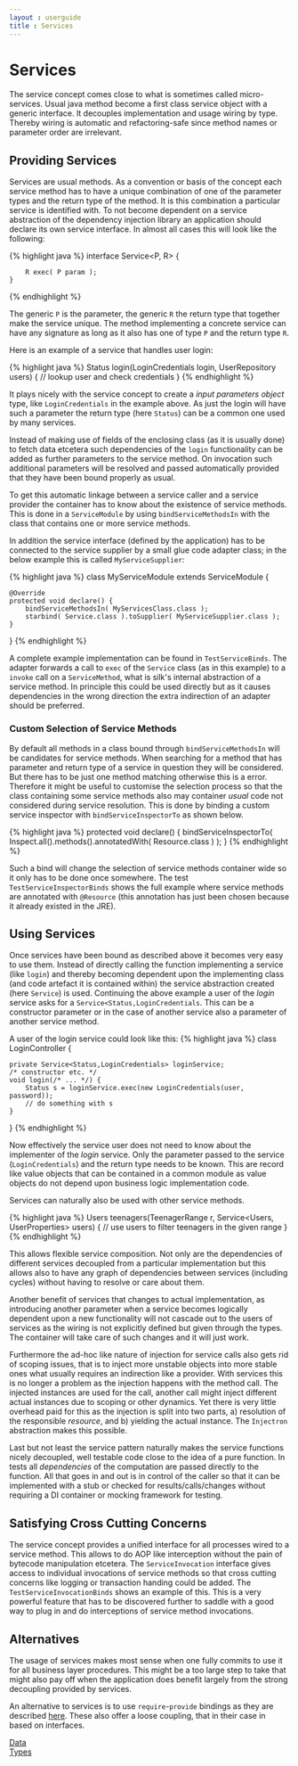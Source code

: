 ```yaml
---
layout : userguide
title : Services
---
```

# Services

<abstract>
The service concept comes close to what is sometimes called micro-services. 
Usual java method become a first class service object with a generic interface. 
It decouples implementation and usage wiring by type. Thereby wiring is automatic 
and refactoring-safe since method names or parameter order are irrelevant.
</abstract>

## Providing Services
Services are usual methods. As a convention or basis of the concept each service
method has to have a unique combination of one of the parameter types and the
return type of the method. It is this combination a particular service is 
identified with. To not become dependent on a service abstraction of the 
dependency injection library an application should declare its own service
interface. In almost all cases this will look like the following:

{% highlight java %}
	interface Service<P, R> {

		R exec( P param );
	}
{% endhighlight %}

The generic `P` is the parameter, the generic `R` the return type that together
make the service unique. The method implementing a concrete service can have 
any signature as long as it also has one of type `P` and the return type `R`.

Here is an example of a service that handles user login:

{% highlight java %}
Status login(LoginCredentials login, UserRepository users) {
  // lookup user and check credentials
}
{% endhighlight %}

It plays nicely with the service concept to create a _input parameters object_
type, like `LoginCredentials` in the example above. As just the login will have
such a parameter the return type (here `Status`) can be a common one used by
many services. 

Instead of making use of fields of the enclosing class (as it is usually done)
to fetch data etcetera such dependencies of the `login` functionality can be
added as further parameters to the service method. On invocation such additional
parameters will be resolved and passed automatically provided that they have
been bound properly as usual.

To get this automatic linkage between a service caller and a service provider
the container has to know about the existence of service methods.
This is done in a `ServiceModule` by using `bindServiceMethodsIn` with the
class that contains one or more service methods. 

In addition the service interface (defined by the application) has to be 
connected to the service supplier by a small glue code adapter class; 
in the below example this is called `MyServiceSupplier`:

{% highlight java %}
class MyServiceModule extends ServiceModule {

	@Override
	protected void declare() {
		bindServiceMethodsIn( MyServicesClass.class );
		starbind( Service.class ).toSupplier( MyServiceSupplier.class );
	}
}
{% endhighlight %}

A complete example implementation can be found in `TestServiceBinds`. The
adapter forwards a call to `exec` of the `Service` class (as in this example)
to a `invoke` call on a `ServiceMethod`, what is silk's internal abstraction
of a service method. In principle this could be used directly but as it causes
dependencies in the wrong direction the extra indirection of an adapter should 
be preferred.

### Custom Selection of Service Methods
By default all methods in a class bound through `bindServiceMethodsIn` will be 
candidates for service methods. When searching for a method that has parameter 
and return type of a service in question they will be considered.
But there has to be just one method matching otherwise this is a error. 
Therefore it might be useful to customise the selection process so that the
class containing some service methods also may container _usual_ code not
considered during service resolution. This is done by binding a custom 
service inspector with `bindServiceInspectorTo` as shown below.

{% highlight java %}
protected void declare() {
	bindServiceInspectorTo( 
		Inspect.all().methods().annotatedWith( Resource.class ) );
}
{% endhighlight %}

Such a bind will change the selection of service methods container wide so
it only has to be done once somewhere. The test `TestServiceInspectorBinds`
shows the full example where service methods are annotated with `@Resource`
(this annotation has just been chosen because it already existed in the JRE).

## Using Services
Once services have been bound as described above it becomes very easy to use 
them. Instead of directly calling the function implementing a service (like 
`login`) and thereby becoming dependent upon the implementing class (and code
artefact it is contained within) the service abstraction created (here 
`Service`) is used. Continuing the above example a user of the _login_ service
asks for a `Service<Status,LoginCredentials`. This can be a constructor parameter
or in the case of another service also a parameter of another service method.

A user of the login service could look like this:
{% highlight java %}
class LoginController {

	private Service<Status,LoginCredentials> loginService;
	/* constructor etc. */
	void login(/* ... */) {
		Status s = loginService.exec(new LoginCredentials(user, password));
		// do something with s
	}
}
{% endhighlight %}

Now effectively the service user does not need to know about the implementer of
the _login_ service. Only the parameter passed to the service 
(`LoginCredentials`) and the return type needs to be known. This are record like
value objects that can be contained in a common module as value objects do not
depend upon business logic implementation code. 

Services can naturally also be used with other service methods. 

{% highlight java %}
Users teenagers(TeenagerRange r, Service<Users, UserProperties> users) {
	// use users to filter teenagers in the given range
}
{% endhighlight %}

This allows flexible service composition. Not only are the dependencies of
different services decoupled from a particular implementation but this allows
also to have any graph of dependencies between services (including cycles) 
without having to resolve or care about them. 

Another benefit of services that changes to actual implementation, as 
introducing another parameter when a service becomes logically dependent upon
a new functionality will not cascade out to the users of services as the wiring
is not explicitly defined but given through the types. The container will take
care of such changes and it will just work. 

Furthermore the ad-hoc like nature of injection for service calls also gets rid
of scoping issues, that is to inject more unstable objects into more stable ones
what usually requires an indirection like a provider. With services this is no
longer a problem as the injection happens with the method call. The injected 
instances are used for the call, another call might inject different actual 
instances due to scoping or other dynamics. Yet there is very little overhead
paid for this as the injection is split into two parts, a) resolution of the
responsible _resource_, and b) yielding the actual instance. The `Injectron`
abstraction makes this possible. 

Last but not least the service pattern naturally makes the service functions
nicely decoupled, well testable code close to the idea of a pure function.
In tests all _dependencies_ of the computation are passed directly to the function.
All that goes in and out is in control of the caller so that it can be
implemented with a stub or checked for results/calls/changes without requiring
a DI container or mocking framework for testing.

## Satisfying Cross Cutting Concerns
The service concept provides a unified interface for all processes wired to
a service method. This allows to do AOP like interception without the pain of
bytecode manipulation etcetera. The `ServiceInvocation` interface gives 
access to individual invocations of service methods so that cross cutting 
concerns like logging or transaction handing could be added. 
The `TestServiceInvocationBinds` shows an example of this. 
This is a very powerful feature that has to be discovered further to saddle 
with a good way to plug in and do interceptions of service method invocations.

## Alternatives
The usage of services makes most sense when one fully commits to use it for all
business layer procedures. This might be a too large step to take that might 
also pay off when the application does benefit largely from the strong decoupling
provided by services. 

An alternative to services is to use `require`-`provide` bindings as they are
described [here](binds.html#require). These also offer a loose coupling, that
in their case in based on interfaces.


<a class='next' href="data.html"><span class="fa fa-chevron-right"></span>Data <br/>Types</a>
